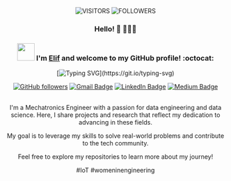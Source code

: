 <div align="center">

<img alt="VISITORS" src="https://komarev.com/ghpvc/?username=eliferdals&style=flat&labelColor=red&logo=github&label=PROFILE+VIEWS&color=971901"/>
<img alt="FOLLOWERS" src="https://img.shields.io/github/followers/eliferdals?color=971901&logo=githubb&label=FOLLOWERS"/>

### Hello! 💫 👩🏼‍💻

### <img src="https://media.giphy.com/media/WUlplcMpOCEmTGBtBW/giphy.gif" width="40"> I'm [Elif](https://www.linkedin.com/in/eliferdal/) and welcome to my GitHub profile! :octocat:

[![Typing SVG](https://readme-typing-svg.demolab.com?font=Noto+Sans&weight=600&size=21&duration=2000&color=000000&background=FFFFFF&center=true&vCenter=true&width=435&lines=I'm+a+Data+Engineer%2C+;an+Open-source+Contributor;+and+a+Content+Creator!)](https://git.io/typing-svg)

[![GitHub followers](https://img.shields.io/github/followers/eliferdals?label=Follow&style=social)](https://github.com/eliferdals/?tab=follow)
[![Gmail Badge](https://img.shields.io/badge/-gmail-c14438?style=social&logo=Gmail&logoColor=red&link=mailto:erdalselif@gmail.com)](mailto:erdalselif@gmail.com)
[![LinkedIn Badge](https://img.shields.io/badge/-LinkedIn-blue?style=social&logo=Linkedin&logoColor=blue&link=https://www.linkedin.com/in/eliferdal/)](https://www.linkedin.com/in/eliferdal/)
[![Medium Badge](http://img.shields.io/badge/-Medium-1ca0f1?style=social&logo=Medium&logoColor=black&link=https://medium.com/@eliferdals)](https://medium.com/@eliferdals)
  



<br/> I'm a Mechatronics Engineer with a passion for data engineering and data science. 
Here, I share projects and research that reflect my dedication to advancing in these fields.                 


My goal is to leverage my skills to solve real-world problems and contribute to the tech community. 

Feel free to explore my repositories to learn more about my journey!


#IoT #womeninengineering <br/>
<!--
**eliferdals/eliferdals** is a ✨ _special_ ✨ repository because its `README.md` (this file) appears on your GitHub profile.

Here are some ideas to get you started:

- 🔭 I’m currently working on ...
- 🌱 I’m currently learning ...
- 👯 I’m looking to collaborate on ...
- 🤔 I’m looking for help with ...
- 💬 Ask me about ...
- 📫 How to reach me: ...
- 😄 Pronouns: ...
- ⚡ Fun fact: ...
-->

